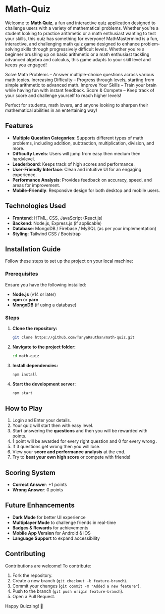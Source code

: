 # Math-Quiz



Welcome to **Math Quiz**, a fun and interactive quiz application designed to challenge users with a variety of mathematical problems. Whether you're a student looking to practice arithmetic or a math enthusiast wanting to test your skills, this quiz has something for everyone!
MathMastermind is a fun, interactive, and challenging math quiz game designed to enhance problem-solving skills through progressively difficult levels. Whether you're a beginner brushing up on basic arithmetic or a math enthusiast tackling advanced algebra and calculus, this game adapts to your skill level and keeps you engaged!

 Solve Math Problems – Answer multiple-choice questions across various math topics.
 Increasing Difficulty – Progress through levels, starting from simple arithmetic to advanced math.
 Improve Your Skills – Train your brain while having fun with instant feedback.
 Score & Compete – Keep track of your score and challenge yourself to reach higher levels!

Perfect for students, math lovers, and anyone looking to sharpen their mathematical abilities in an entertaining way! 

##  Features
-  **Multiple Question Categories**: Supports different types of math problems, including addition, subtraction, multiplication, division, and more.
-  **Difficulty Levels**: Users will jump from easy then medium then hardvlevel.
-  **Leaderboard**: Keeps track of high scores and performance.
-  **User-Friendly Interface**: Clean and intuitive UI for an engaging experience.
-  **Performance Analysis**: Provides feedback on accuracy, speed, and areas for improvement.
-  **Mobile-Friendly**: Responsive design for both desktop and mobile users.

##  Technologies Used
- **Frontend**: HTML, CSS, JavaScript (React.js)
- **Backend**: Node.js, Express.js (if applicable)
- **Database**: MongoDB / Firebase / MySQL (as per your implementation)
- **Styling**: Tailwind CSS / Bootstrap

##  Installation Guide
Follow these steps to set up the project on your local machine:

### Prerequisites
Ensure you have the following installed:
- **Node.js** (v14 or later)
- **npm** or **yarn**
- **MongoDB** (if using a database)

### Steps
1. **Clone the repository:**
   ```sh
   git clone https://github.com/TanyaRauthan/math-quiz.git
   ```
2. **Navigate to the project folder:**
   ```sh
   cd math-quiz
   ```
3. **Install dependencies:**
   ```sh
   npm install
   ```
4. **Start the development server:**
   ```sh
   npm start
   ```

## How to Play
1. Login and Enter your details.
2. Your quiz will start then with easy level.
3. Start answering the **questions** and then you will be rewarded with points.
4. 1 point will be awarded for every right question and 0 for every wrong .
5. If 3 questions get wrong then you will lose.
6. View your **score and performance analysis** at the end.
7. Try to **beat your own high score** or compete with friends!

##  Scoring System
-  **Correct Answer**: +1 points
-  **Wrong Answer**: 0 points 

##  Future Enhancements
-  **Dark Mode** for better UI experience
-  **Multiplayer Mode** to challenge friends in real-time
-  **Badges & Rewards** for achievements
-  **Mobile App Version** for Android & iOS
-  **Language Support** to expand accessibility

##  Contributing
Contributions are welcome! To contribute:
1. Fork the repository.
2. Create a new branch (`git checkout -b feature-branch`).
3. Commit your changes (`git commit -m "Added a new feature"`).
4. Push to the branch (`git push origin feature-branch`).
5. Open a Pull Request.


Happy Quizzing! 🎉


